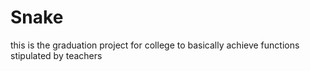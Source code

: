 # Snake
this is the graduation project for college to basically achieve functions stipulated by teachers
